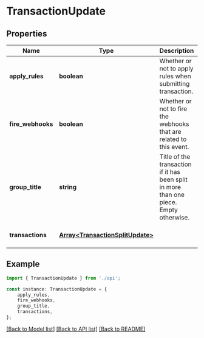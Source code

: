 # TransactionUpdate


## Properties

Name | Type | Description | Notes
------------ | ------------- | ------------- | -------------
**apply_rules** | **boolean** | Whether or not to apply rules when submitting transaction. | [optional] [default to undefined]
**fire_webhooks** | **boolean** | Whether or not to fire the webhooks that are related to this event. | [optional] [default to true]
**group_title** | **string** | Title of the transaction if it has been split in more than one piece. Empty otherwise. | [optional] [default to undefined]
**transactions** | [**Array&lt;TransactionSplitUpdate&gt;**](TransactionSplitUpdate.md) |  | [optional] [default to undefined]

## Example

```typescript
import { TransactionUpdate } from './api';

const instance: TransactionUpdate = {
    apply_rules,
    fire_webhooks,
    group_title,
    transactions,
};
```

[[Back to Model list]](../README.md#documentation-for-models) [[Back to API list]](../README.md#documentation-for-api-endpoints) [[Back to README]](../README.md)
